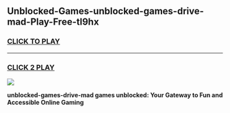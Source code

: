 
## Unblocked-Games-unblocked-games-drive-mad-Play-Free-tl9hx
<h3>
<a href="https://premium76.site?title=unblocked-games-drive-mad&ref=23A">CLICK TO PLAY</a></h3>
<hr>

<h3>
<a href="https://premium76.site?title=unblocked-games-drive-mad&ref=23A">CLICK 2 PLAY</a>
  
</h3>

<a href="https://premium76.site?title=unblocked-games-drive-mad&ref=23A"><img src="https://clearcache.store/games.png"></a>


**unblocked-games-drive-mad games unblocked: Your Gateway to Fun and Accessible Online Gaming**
